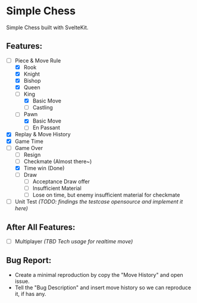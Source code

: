 # Simple Chess
Simple Chess built with SvelteKit.

## Features:
- [ ] Piece & Move Rule
  - [x] Rook
  - [x] Knight
  - [x] Bishop
  - [x] Queen
  - [ ] King
    - [x] Basic Move
    - [ ] Castling
  - [ ] Pawn
    - [x] Basic Move 
    - [ ] En Passant
- [x] Replay & Move History
- [x] Game Time
- [ ] Game Over
    - [ ] Resign
    - [ ] Checkmate (Almost there~)
    - [x] Time win (Done)
    - [ ] Draw
      - [ ] Acceptance Draw offer
      - [ ] Insufficient Material
      - [ ] Lose on time, but enemy insufficient material for checkmate
- [ ] Unit Test _(TODO: findings the testcase opensource and implement it here)_

## After All Features:
- [ ] Multiplayer _(TBD Tech usage for realtime move)_

## Bug Report:
- Create a minimal reproduction by copy the "Move History" and open issue.
- Tell the "Bug Description" and insert move history so we can reproduce it, if has any.
